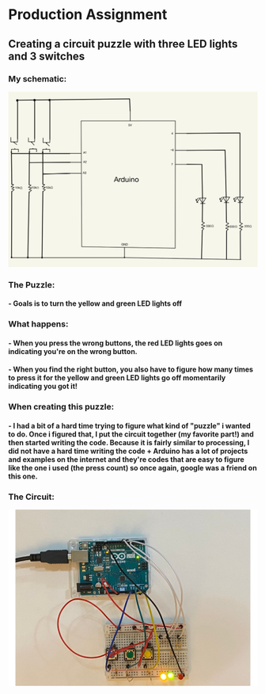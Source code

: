 # Production Assignment
## Creating a circuit puzzle with three LED lights and 3 switches
### My schematic:
 ![](LEDsPuzzle.jpg)
### The Puzzle:
#### - Goals is to turn the yellow and green LED lights off
### What happens:
#### - When you press the wrong buttons, the red LED lights goes on indicating you're on the wrong button.
#### - When you find the right button, you also have to figure how many times to press it for the yellow and green LED lights go off momentarily indicating you got it!
### When creating this puzzle:
#### - I had a bit of a hard time trying to figure what kind of "puzzle" i wanted to do. Once i figured that, I put the circuit together (my favorite part!) and then started writing the code. Because it is fairly similar to processing, I did not have a hard time writing the code + Arduino has a lot of projects and examples on the internet and they're codes that are easy to figure like the one i used (the press count) so once again, google was a friend on this one.
### The Circuit:
 ![](arduinoPuzzle.jpg)
